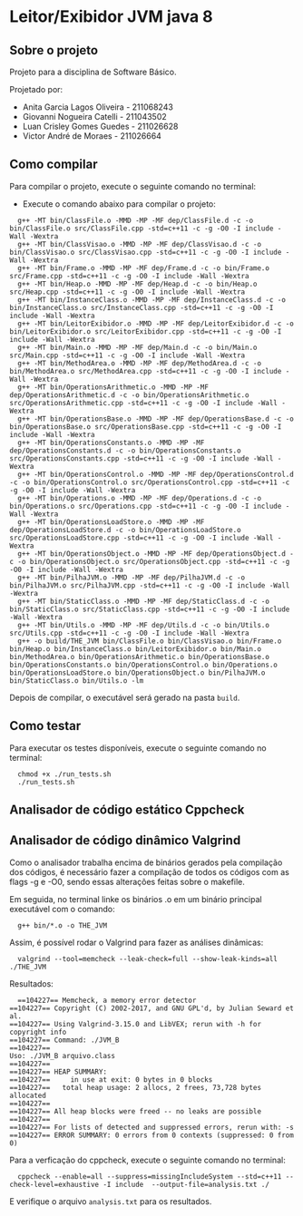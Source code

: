 # Leitor/Exibidor JVM java 8

## Sobre o projeto

Projeto para a disciplina de Software Básico.

Projetado por:

  - Anita Garcia Lagos Oliveira - 211068243
  - Giovanni Nogueira Catelli - 211043502
  - Luan Crisley Gomes Guedes - 211026628
  - Victor André de Moraes - 211026664
  
## Como compilar

Para compilar o projeto, execute o seguinte comando no terminal:

  - Execute o comando abaixo para compilar o projeto:

```
  g++ -MT bin/ClassFile.o -MMD -MP -MF dep/ClassFile.d -c -o bin/ClassFile.o src/ClassFile.cpp -std=c++11 -c -g -O0 -I include -Wall -Wextra
  g++ -MT bin/ClassVisao.o -MMD -MP -MF dep/ClassVisao.d -c -o bin/ClassVisao.o src/ClassVisao.cpp -std=c++11 -c -g -O0 -I include -Wall -Wextra
  g++ -MT bin/Frame.o -MMD -MP -MF dep/Frame.d -c -o bin/Frame.o src/Frame.cpp -std=c++11 -c -g -O0 -I include -Wall -Wextra
  g++ -MT bin/Heap.o -MMD -MP -MF dep/Heap.d -c -o bin/Heap.o src/Heap.cpp -std=c++11 -c -g -O0 -I include -Wall -Wextra
  g++ -MT bin/InstanceClass.o -MMD -MP -MF dep/InstanceClass.d -c -o bin/InstanceClass.o src/InstanceClass.cpp -std=c++11 -c -g -O0 -I include -Wall -Wextra
  g++ -MT bin/LeitorExibidor.o -MMD -MP -MF dep/LeitorExibidor.d -c -o bin/LeitorExibidor.o src/LeitorExibidor.cpp -std=c++11 -c -g -O0 -I include -Wall -Wextra
  g++ -MT bin/Main.o -MMD -MP -MF dep/Main.d -c -o bin/Main.o src/Main.cpp -std=c++11 -c -g -O0 -I include -Wall -Wextra
  g++ -MT bin/MethodArea.o -MMD -MP -MF dep/MethodArea.d -c -o bin/MethodArea.o src/MethodArea.cpp -std=c++11 -c -g -O0 -I include -Wall -Wextra
  g++ -MT bin/OperationsArithmetic.o -MMD -MP -MF dep/OperationsArithmetic.d -c -o bin/OperationsArithmetic.o src/OperationsArithmetic.cpp -std=c++11 -c -g -O0 -I include -Wall -Wextra
  g++ -MT bin/OperationsBase.o -MMD -MP -MF dep/OperationsBase.d -c -o bin/OperationsBase.o src/OperationsBase.cpp -std=c++11 -c -g -O0 -I include -Wall -Wextra
  g++ -MT bin/OperationsConstants.o -MMD -MP -MF dep/OperationsConstants.d -c -o bin/OperationsConstants.o src/OperationsConstants.cpp -std=c++11 -c -g -O0 -I include -Wall -Wextra
  g++ -MT bin/OperationsControl.o -MMD -MP -MF dep/OperationsControl.d -c -o bin/OperationsControl.o src/OperationsControl.cpp -std=c++11 -c -g -O0 -I include -Wall -Wextra
  g++ -MT bin/Operations.o -MMD -MP -MF dep/Operations.d -c -o bin/Operations.o src/Operations.cpp -std=c++11 -c -g -O0 -I include -Wall -Wextra
  g++ -MT bin/OperationsLoadStore.o -MMD -MP -MF dep/OperationsLoadStore.d -c -o bin/OperationsLoadStore.o src/OperationsLoadStore.cpp -std=c++11 -c -g -O0 -I include -Wall -Wextra
  g++ -MT bin/OperationsObject.o -MMD -MP -MF dep/OperationsObject.d -c -o bin/OperationsObject.o src/OperationsObject.cpp -std=c++11 -c -g -O0 -I include -Wall -Wextra
  g++ -MT bin/PilhaJVM.o -MMD -MP -MF dep/PilhaJVM.d -c -o bin/PilhaJVM.o src/PilhaJVM.cpp -std=c++11 -c -g -O0 -I include -Wall -Wextra
  g++ -MT bin/StaticClass.o -MMD -MP -MF dep/StaticClass.d -c -o bin/StaticClass.o src/StaticClass.cpp -std=c++11 -c -g -O0 -I include -Wall -Wextra
  g++ -MT bin/Utils.o -MMD -MP -MF dep/Utils.d -c -o bin/Utils.o src/Utils.cpp -std=c++11 -c -g -O0 -I include -Wall -Wextra
  g++ -o build/THE_JVM bin/ClassFile.o bin/ClassVisao.o bin/Frame.o bin/Heap.o bin/InstanceClass.o bin/LeitorExibidor.o bin/Main.o bin/MethodArea.o bin/OperationsArithmetic.o bin/OperationsBase.o bin/OperationsConstants.o bin/OperationsControl.o bin/Operations.o bin/OperationsLoadStore.o bin/OperationsObject.o bin/PilhaJVM.o bin/StaticClass.o bin/Utils.o -lm
```

Depois de compilar, o executável será gerado na pasta `build`.

## Como testar

Para executar os testes disponíveis, execute o seguinte comando no terminal:

```
  chmod +x ./run_tests.sh           
  ./run_tests.sh
```

## Analisador de código estático Cppcheck

## Analisador de código dinâmico Valgrind

Como o analisador trabalha encima de binários gerados pela compilação dos códigos, é necessário fazer a compilação de todos os códigos com as flags -g e -O0, sendo essas alterações feitas sobre o makefile.

Em seguida, no terminal linke os binários .o em um binário principal executável com o comando:

```
  g++ bin/*.o -o THE_JVM
```

Assim, é possível rodar o Valgrind para fazer as análises dinâmicas:

```
  valgrind --tool=memcheck --leak-check=full --show-leak-kinds=all ./THE_JVM
```

Resultados:

```
  ==104227== Memcheck, a memory error detector
==104227== Copyright (C) 2002-2017, and GNU GPL'd, by Julian Seward et al.
==104227== Using Valgrind-3.15.0 and LibVEX; rerun with -h for copyright info
==104227== Command: ./JVM_B
==104227==
Uso: ./JVM_B arquivo.class
==104227==
==104227== HEAP SUMMARY:
==104227==     in use at exit: 0 bytes in 0 blocks
==104227==   total heap usage: 2 allocs, 2 frees, 73,728 bytes allocated
==104227==
==104227== All heap blocks were freed -- no leaks are possible
==104227==
==104227== For lists of detected and suppressed errors, rerun with: -s
==104227== ERROR SUMMARY: 0 errors from 0 contexts (suppressed: 0 from 0)
```


Para a verficação do cppcheck, execute o seguinte comando no terminal:

```
  cppcheck --enable=all --suppress=missingIncludeSystem --std=c++11 --check-level=exhaustive -I include  --output-file=analysis.txt ./
```
E verifique o arquivo `analysis.txt` para os resultados.


